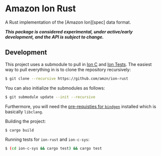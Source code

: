 # Amazon Ion Rust

A Rust implementation of the [Amazon Ion][spec] data format.

***This package is considered experimental, under active/early development, and the API is subject to change.***

## Development

This project uses a submodule to pull in [Ion C][ion-c] and [Ion Tests][ion-tests].  The easiest way to pull
everything in is to clone the repository recursively:

```bash
$ git clone --recursive https://github.com/amzn/ion-rust
```

You can also initialize the submodules as follows:

```bash
$ git submodule update --init --recursive
```

Furthermore, you will need the [pre-requisties for `bindgen`][bindgen-req] installed which is basically
`libclang`.

Building the project:

```bash
$ cargo build
```

Running tests for `ion-rust` and `ion-c-sys`:

```bash
$ (cd ion-c-sys && cargo test) && cargo test
```

[ion-c]: https://github.com/amzn/ion-c
[ion-tests]: https://github.com/amzn/ion-tests
[bindgen-req]: https://rust-lang.github.io/rust-bindgen/requirements.html